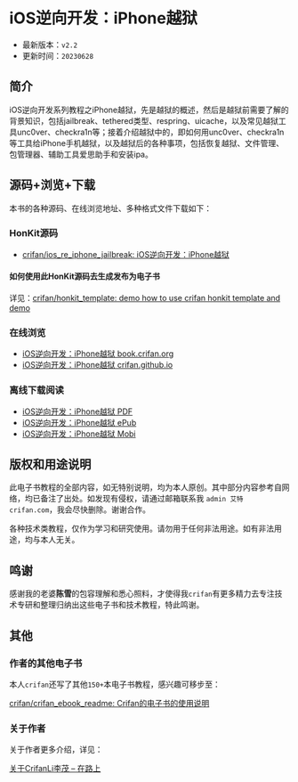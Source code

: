 # iOS逆向开发：iPhone越狱

* 最新版本：`v2.2`
* 更新时间：`20230628`

## 简介

iOS逆向开发系列教程之iPhone越狱，先是越狱的概述，然后是越狱前需要了解的背景知识，包括jailbreak、tethered类型、respring、uicache，以及常见越狱工具unc0ver、checkra1n等；接着介绍越狱中的，即如何用unc0ver、checkra1n等工具给iPhone手机越狱，以及越狱后的各种事项，包括恢复越狱、文件管理、包管理器、辅助工具爱思助手和安装ipa。

## 源码+浏览+下载

本书的各种源码、在线浏览地址、多种格式文件下载如下：

### HonKit源码

* [crifan/ios_re_iphone_jailbreak: iOS逆向开发：iPhone越狱](https://github.com/crifan/ios_re_iphone_jailbreak)

#### 如何使用此HonKit源码去生成发布为电子书

详见：[crifan/honkit_template: demo how to use crifan honkit template and demo](https://github.com/crifan/honkit_template)

### 在线浏览

* [iOS逆向开发：iPhone越狱 book.crifan.org](https://book.crifan.org/books/ios_re_iphone_jailbreak/website/)
* [iOS逆向开发：iPhone越狱 crifan.github.io](https://crifan.github.io/ios_re_iphone_jailbreak/website/)

### 离线下载阅读

* [iOS逆向开发：iPhone越狱 PDF](https://book.crifan.org/books/ios_re_iphone_jailbreak/pdf/ios_re_iphone_jailbreak.pdf)
* [iOS逆向开发：iPhone越狱 ePub](https://book.crifan.org/books/ios_re_iphone_jailbreak/epub/ios_re_iphone_jailbreak.epub)
* [iOS逆向开发：iPhone越狱 Mobi](https://book.crifan.org/books/ios_re_iphone_jailbreak/mobi/ios_re_iphone_jailbreak.mobi)

## 版权和用途说明

此电子书教程的全部内容，如无特别说明，均为本人原创。其中部分内容参考自网络，均已备注了出处。如发现有侵权，请通过邮箱联系我 `admin 艾特 crifan.com`，我会尽快删除。谢谢合作。

各种技术类教程，仅作为学习和研究使用。请勿用于任何非法用途。如有非法用途，均与本人无关。

## 鸣谢

感谢我的老婆**陈雪**的包容理解和悉心照料，才使得我`crifan`有更多精力去专注技术专研和整理归纳出这些电子书和技术教程，特此鸣谢。

## 其他

### 作者的其他电子书

本人`crifan`还写了其他`150+`本电子书教程，感兴趣可移步至：

[crifan/crifan_ebook_readme: Crifan的电子书的使用说明](https://github.com/crifan/crifan_ebook_readme)

### 关于作者

关于作者更多介绍，详见：

[关于CrifanLi李茂 – 在路上](https://www.crifan.org/about/)

